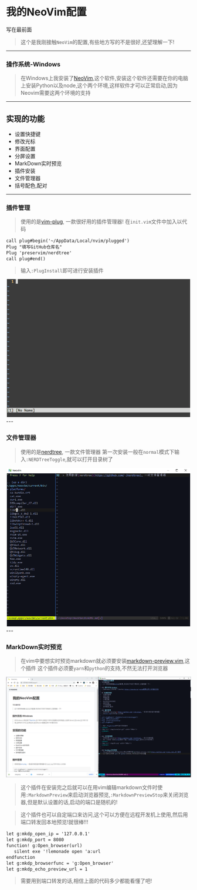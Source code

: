 # 我的NeoVim配置
写在最前面
> 这个是我刚接触`NeoVim`的配置,有些地方写的不是很好,还望理解一下!
---
### 操作系统-Windows
> 在Windows上我安装了[NeoVim](https://neovim.io/),这个软件,安装这个软件还需要在你的电脑上安装Python以及node,这个两个环境,这样软件才可以正常启动,因为Neovim需要这两个环境的支持
---
## 实现的功能
- 设置快捷键
- 修改光标
- 界面配置
- 分屏设置
- MarkDown实时预览
- 插件安装
- 文件管理器
- 括号配色,配对
---
### 插件管理
> 使用的是[vim-plug](https://github.com/junegunn/vim-plug), 一款很好用的插件管理器!
> 在`init.vim`文件中加入以代码
```
call plug#begin('~/AppData/Local/nvim/plugged')
Plug "填写GitHub仓库名"
Plug 'preservim/nerdtree'
call plug#end()
```
> 输入`:PlugInstall`即可进行安装插件
<center>
<img src="./img/installer.gif" width="500px"/>
</center>
---

### 文件管理器
> 使用的是[nerdtree](https://github.com/preservim/nerdtree), 一款文件管理器
> 第一次安装一般在`normal`模式下输入`:NERDTreeToggle`,就可以打开目录树了
<center>
<img src="./img/02.png" width="500px"/>
</center>
---

### MarkDown实时预览
> 在vim中要想实时预览markdown就必须要安装[markdown-preview.vim](https://github.com/iamcco/markdown-preview.vim),这个插件
> 这个插件必须要`yarn`和`python`的支持,不然无法打开浏览器
<center>
<img src="./img/03.png"/>
</center>

> 这个插件在安装完之后就可以在用vim编辑markdown文件时使用`:MarkdownPreview`来启动浏览器预览,`:MarkdownPreviewStop`来关闭浏览器,但是默认设置的话,启动的端口是随机的!

> 这个插件也可以自定端口来访问,这个可以方便在远程开发机上使用,然后用端口转发回本地预览!就很棒!!!
```
let g:mkdp_open_ip = '127.0.0.1'
let g:mkdp_port = 8080
function! g:Open_browser(url)
   silent exe '!lemonade open 'a:url
endfunction
let g:mkdp_browserfunc = 'g:Open_browser'
let g:mkdp_echo_preview_url = 1
```
> 需要用到端口转发的话,相信上面的代码多少都能看懂了吧!
